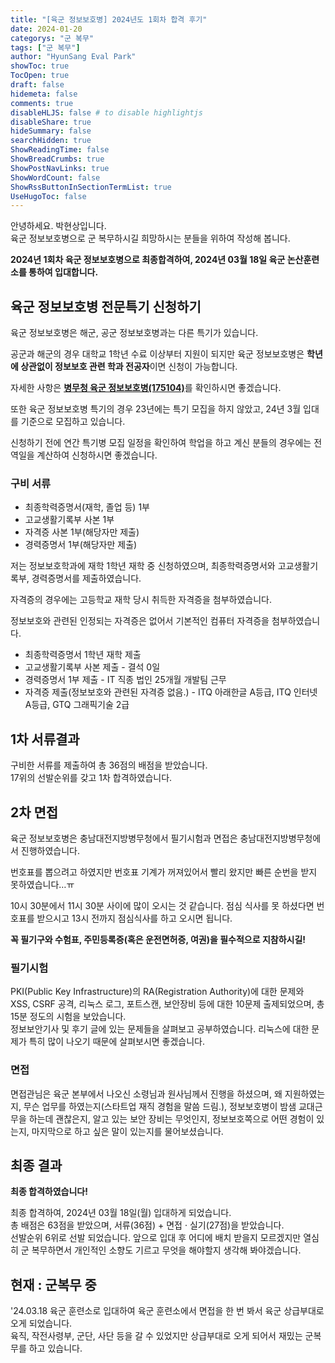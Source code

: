 ```yaml
---
title: "[육군 정보보호병] 2024년도 1회차 합격 후기"
date: 2024-01-20
categorys: "군 복무"
tags: ["군 복무"]
author: "HyunSang Eval Park"
showToc: true
TocOpen: true
draft: false
hidemeta: false
comments: true
disableHLJS: false # to disable highlightjs
disableShare: true
hideSummary: false
searchHidden: true
ShowReadingTime: false
ShowBreadCrumbs: true
ShowPostNavLinks: true
ShowWordCount: false
ShowRssButtonInSectionTermList: true
UseHugoToc: false
---
```


안녕하세요. 박현상입니다.  
육군 정보보호병으로 군 복무하시길 희망하시는 분들을 위하여 작성해 봅니다.

**2024년 1회차 육군 정보보호병으로 최종합격하여, 2024년 03월 18일 육군 논산훈련소를 통하여 입대합니다.**

## 육군 정보보호병 전문특기 신청하기

육군 정보보호병은 해군, 공군 정보보호병과는 다른 특기가 있습니다.

공군과 해군의 경우 대학교 1학년 수료 이상부터 지원이 되지만 육군 정보보호병은 **학년에 상관없이 정보보호 관련 학과 전공자**이면 신청이 가능합니다.

자세한 사항은 [**병무청 육군 정보보호병(175104)**](https://www.mma.go.kr/contents.do?mc=mma0000516)를 확인하시면 좋겠습니다.

또한 육군 정보보호병 특기의 경우 23년에는 특기 모집을 하지 않았고, 24년 3월 입대를 기준으로 모집하고 있습니다.

신청하기 전에 연간 특기병 모집 일정을 확인하여 학업을 하고 계신 분들의 경우에는 전역일을 계산하여 신청하시면 좋겠습니다.

### 구비 서류

- 최종학력증명서(재학, 졸업 등) 1부
- 고교생활기록부 사본 1부
- 자격증 사본 1부(해당자만 제출)
- 경력증명서 1부(해당자만 제출)

저는 정보보호학과에 재학 1학년 재학 중 신청하였으며, 최종학력증명서와 고교생활기록부, 경력증명서를 제출하였습니다.

자격증의 경우에는 고등학교 재학 당시 취득한 자격증을 첨부하였습니다.

정보보호와 관련된 인정되는 자격증은 없어서 기본적인 컴퓨터 자격증을 첨부하였습니다.

- 최종학력증명서 1학년 재학 제출
- 고교생활기록부 사본 제출 - 결석 0일
- 경력증명서 1부 제출 - IT 직종 법인 25개월 개발팀 근무
- 자격증 제출(정보보호와 관련된 자격증 없음.) - ITQ 아래한글 A등급, ITQ 인터넷 A등급, GTQ 그래픽기술 2급

## 1차 서류결과

구비한 서류를 제출하여 총 36점의 배점을 받았습니다.  
17위의 선발순위를 갖고 1차 합격하였습니다.

## 2차 면접

육군 정보보호병은 충남대전지방병무청에서 필기시험과 면접은 충남대전지방병무청에서 진행하였습니다.

번호표를 뽑으려고 하였지만 번호표 기계가 꺼져있어서 빨리 왔지만 빠른 순번을 받지 못하였습니다…ㅠ

10시 30분에서 11시 30분 사이에 많이 오시는 것 같습니다. 점심 식사를 못 하셨다면 번호표를 받으시고 13시 전까지 점심식사를 하고 오시면 됩니다.

**꼭 필기구와 수험표, 주민등록증(혹은 운전면허증, 여권)을 필수적으로 지참하시길!**

### 필기시험

PKI(Public Key Infrastructure)의 RA(Registration Authority)에 대한 문제와 XSS, CSRF 공격, 리눅스 로그, 포트스캔, 보안장비 등에 대한 10문제 출제되었으며, 총 15분 정도의 시험을 보았습니다.  
정보보안기사 및 후기 글에 있는 문제들을 살펴보고 공부하였습니다. 리눅스에 대한 문제가 특히 많이 나오기 때문에 살펴보시면 좋겠습니다.

### 면접

면접관님은 육군 본부에서 나오신 소령님과 원사님께서 진행을 하셨으며, 왜 지원하였는지, 무슨 업무를 하였는지(스타트업 재직 경험을 말씀 드림.), 정보보호병이 밤샘 교대근무을 하는데 괜찮은지, 알고 있는 보안 장비는 무엇인지, 정보보호쪽으로 어떤 경험이 있는지, 마지막으로 하고 싶은 말이 있는지를 물어보셨습니다.

## 최종 결과

**최종 합격하였습니다!**

최종 합격하여, 2024년 03월 18일(월) 입대하게 되었습니다.  
총 배점은 63점을 받았으며, 서류(36점) + 면접 · 실기(27점)을 받았습니다.  
선발순위 6위로 선발 되었습니다. 앞으로 입대 후 어디에 배치 받을지 모르겠지만 열심히 군 복무하면서 개인적인 소향도 기르고 무엇을 해야할지 생각해 봐야겠습니다.

## 현재 : 군복무 중
'24.03.18 육군 훈련소로 입대하여 육군 훈련소에서 면접을 한 번 봐서 육군 상급부대로 오게 되었습니다.  
육직, 작전사령부, 군단, 사단 등을 갈 수 있었지만 상급부대로 오게 되어서 재밌는 군복무를 하고 있습니다.